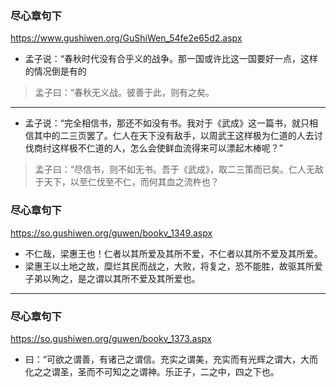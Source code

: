### 尽心章句下
https://www.gushiwen.org/GuShiWen_54fe2e65d2.aspx
- 孟子说：“春秋时代没有合乎义的战争。那一国或许比这一国要好一点，这样的情况倒是有的
>孟子曰：“春秋无义战。彼善于此，则有之矣。
---
- 孟子说：“完全相信书，那还不如没有书。我对于《武成》这一篇书，就只相信其中的二三页罢了。仁人在天下没有敌手，以周武王这样极为仁道的人去讨伐商纣这样极不仁道的人，怎么会使鲜血流得来可以漂起木棒呢？”
>孟子曰：“尽信书，则不如无书。吾于《武成》，取二三策而已矣。仁人无敌于天下，以至仁伐至不仁，而何其血之流杵也？
### 尽心章句下
https://so.gushiwen.org/guwen/bookv_1349.aspx
- 不仁哉，梁惠王也！仁者以其所爱及其所不爱，不仁者以其所不爱及其所爱。
- 梁惠王以土地之故，糜烂其民而战之，大败，将复之，恐不能胜，故驱其所爱子弟以殉之，是之谓以其所不爱及其所爱也。
---
### 尽心章句下
https://so.gushiwen.org/guwen/bookv_1373.aspx
- 曰：“可欲之谓善，有诸己之谓信。充实之谓美，充实而有光辉之谓大，大而化之之谓圣，圣而不可知之之谓神。乐正子，二之中，四之下也。